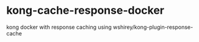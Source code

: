 # kong-cache-response-docker
kong docker with response caching using wshirey/kong-plugin-response-cache
